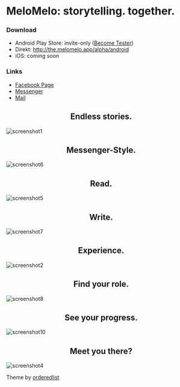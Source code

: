 # MeloMelo: storytelling. together.

### Download
* Android Play Store: invite-only ([Become Tester](https://plus.google.com/u/0/communities/106442775206617704261))
* Direkt: http://the.melomelo.app/alpha/android
* iOS: coming soon

### Links
* [Facebook Page](https://www.facebook.com/app.melomelo/)
* [Messenger](https://www.m.me/app.melomelo)
* [Mail](mail@melomelo.app)


<h2 style="text-align: center;" >Endless stories.</h2>

![screenshot1](https://github.com/dreiklangdev/MeloMelo-Page/raw/master/img/screen1_framed.png "Screenshot1")

<h2 style="text-align: center;" >Messenger-Style.</h2>

![screenshot6](https://github.com/dreiklangdev/MeloMelo-Page/raw/master/img/screen6_framed.png?2 "Screenshot6")

<h2 style="text-align: center;" >Read.</h2>

![screenshot5](https://github.com/dreiklangdev/MeloMelo-Page/raw/master/img/screen5_framed.png "Screenshot5")

<h2 style="text-align: center;" >Write.</h2>

![screenshot7](https://github.com/dreiklangdev/MeloMelo-Page/raw/master/img/screen7_framed.png "Screenshot7")

<h2 style="text-align: center;" >Experience.</h2>

![screenshot2](https://github.com/dreiklangdev/MeloMelo-Page/raw/master/img/screen2_framed.png "Screenshot2")

<h2 style="text-align: center;" >Find your role.</h2>

![screenshot8](https://github.com/dreiklangdev/MeloMelo-Page/raw/master/img/screen8_framed.png "Screenshot8")

<h2 style="text-align: center;" >See your progress.</h2>

![screenshot10](https://github.com/dreiklangdev/MeloMelo-Page/raw/master/img/screen10_framed.png "Screenshot10")

<h2 style="text-align: center;" >Meet you there?</h2>

![screenshot4](https://github.com/dreiklangdev/MeloMelo-Page/raw/master/img/screen4_framed.png "Screenshot4")

Theme by [orderedlist](https://github.com/orderedlist)
